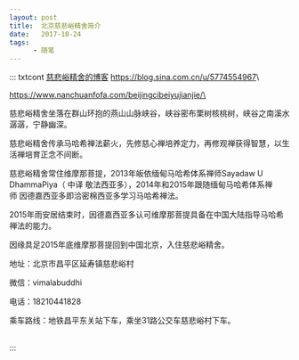```yaml
---
layout: post
title:  北京慈悲峪精舍简介
date:   2017-10-24
tags:
      - 随笔
---
```

::: txtcont
[慈悲峪精舍的博客](https://blog.sina.com.cn/u/5774554967) <https://blog.sina.com.cn/u/5774554967>\

https://www.nanchuanfofa.com/beijingcibeiyujianjie/\

慈悲峪精舍坐落在群山环抱的燕山山脉峡谷，峡谷密布栗树核桃树，峡谷之南溪水潺潺，宁静幽深。

慈悲峪精舍传承马哈希禅法薪火，先修慈心禅培养定力，再修观禅获得智慧，以生活禅培育正念不间断。

慈悲峪精舍常住维摩那菩提，2013年皈依缅甸马哈希体系禅师Sayadaw U
DhammaPiya（ 中译 敬法西亚多），2014年和2015年跟随缅甸马哈希体系禅师 因德嘉西亚多即洽密棉西亚多学习马哈希禅法。

2015年雨安居结束时，因德嘉西亚多认可维摩那菩提具备在中国大陆指导马哈希禅法的能力。

因缘具足2015年底维摩那菩提回到中国北京，入住慈悲峪精舍。

地址：北京市昌平区延寿镇慈悲峪村

微信：vimalabuddhi

电话：18210441828

乘车路线：地铁昌平东关站下车，乘坐31路公交车慈悲峪村下车。

\
:::

